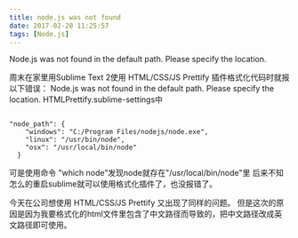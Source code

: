 ```yaml
---
title: node.js was not found
date: 2017-02-20 11:25:57
tags: [Node.js]
---
```


Node.js was not found in the default path. Please specify the location.

周末在家里用Sublime Text 2使用 HTML/CSS/JS Prettify 插件格式化代码时就报以下错误：
Node.js was not found in the default path. Please specify the location.
HTMLPrettify.sublime-settings中
<pre><code>
"node_path": {
    "windows": "C:/Program Files/nodejs/node.exe",
    "linux": "/usr/bin/node",
    "osx": "/usr/local/bin/node"
  }
</code></pre>
可是使用命令 "which node"发现node就存在"/usr/local/bin/node"里
后来不知怎么的重启sublime就可以使用格式化插件了，也没报错了。

今天在公司想使用 HTML/CSS/JS Prettify 又出现了同样的问题。
但是这次的原因是因为我要格式化的html文件里包含了中文路径而导致的，把中文路径改成英文路径即可使用。
